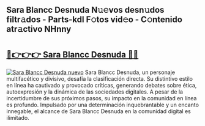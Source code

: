 ## Sara Blancc Desnuda N𝚞𝚎vos desn𝚞dos filtr𝚊dos - Parts-kdl F𝚘tos vid𝚎o - C𝚘ntenido atr𝚊ctivo NHnny

# <h2><a href="http://mb33k3e.tromn.icu/?c=Sara+Blancc+Desnuda">🔗👉👉👉 Sara Blancc Desnuda 🔗🔗</a></h2>

[![Sara Blancc Desnuda nuevo](https://i.imgur.com/pEAQMta.gif)](http://mb33k3e.tromn.icu/?c=Sara+Blancc+Desnuda)
Sara Blancc Desnuda, un personaje multifacético y divisivo, desafía la clasificación directa. Su distintivo estilo en línea ha cautivado y provocado críticas, generando debates sobre ética, autoexpresión y la dinámica de las sociedades digitales. A pesar de la incertidumbre de sus próximos pasos, su impacto en la comunidad en línea es profundo. Impulsado por una determinación inquebrantable y un encanto innegable, el alcance de Sara Blancc Desnuda en la comunidad digital es ilimitado.
